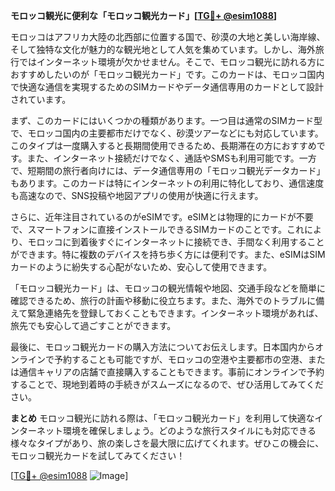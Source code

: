 **モロッコ観光に便利な「モロッコ観光カード」[[TG💪+ @esim1088](https://t.me/s/esim1088)]**

モロッコはアフリカ大陸の北西部に位置する国で、砂漠の大地と美しい海岸線、そして独特な文化が魅力的な観光地として人気を集めています。しかし、海外旅行ではインターネット環境が欠かせません。そこで、モロッコ観光に訪れる方におすすめしたいのが「モロッコ観光カード」です。このカードは、モロッコ国内で快適な通信を実現するためのSIMカードやデータ通信専用のカードとして設計されています。

まず、このカードにはいくつかの種類があります。一つ目は通常のSIMカード型で、モロッコ国内の主要都市だけでなく、砂漠ツアーなどにも対応しています。このタイプは一度購入すると長期間使用できるため、長期滞在の方におすすめです。また、インターネット接続だけでなく、通話やSMSも利用可能です。一方で、短期間の旅行者向けには、データ通信専用の「モロッコ観光データカード」もあります。このカードは特にインターネットの利用に特化しており、通信速度も高速なので、SNS投稿や地図アプリの使用が快適に行えます。

さらに、近年注目されているのがeSIMです。eSIMとは物理的にカードが不要で、スマートフォンに直接インストールできるSIMカードのことです。これにより、モロッコに到着後すぐにインターネットに接続でき、手間なく利用することができます。特に複数のデバイスを持ち歩く方には便利です。また、eSIMはSIMカードのように紛失する心配がないため、安心して使用できます。

「モロッコ観光カード」は、モロッコの観光情報や地図、交通手段などを簡単に確認できるため、旅行の計画や移動に役立ちます。また、海外でのトラブルに備えて緊急連絡先を登録しておくこともできます。インターネット環境があれば、旅先でも安心して過ごすことができます。

最後に、モロッコ観光カードの購入方法についてお伝えします。日本国内からオンラインで予約することも可能ですが、モロッコの空港や主要都市の空港、または通信キャリアの店舗で直接購入することもできます。事前にオンラインで予約することで、現地到着時の手続きがスムーズになるので、ぜひ活用してみてください。

**まとめ**
モロッコ観光に訪れる際は、「モロッコ観光カード」を利用して快適なインターネット環境を確保しましょう。どのような旅行スタイルにも対応できる様々なタイプがあり、旅の楽しさを最大限に広げてくれます。ぜひこの機会に、モロッコ観光カードを試してみてください！

[[TG💪+ @esim1088](https://t.me/s/esim1088) ![Image](https://i.postimg.cc/Y0z9fWf4/image.png)]